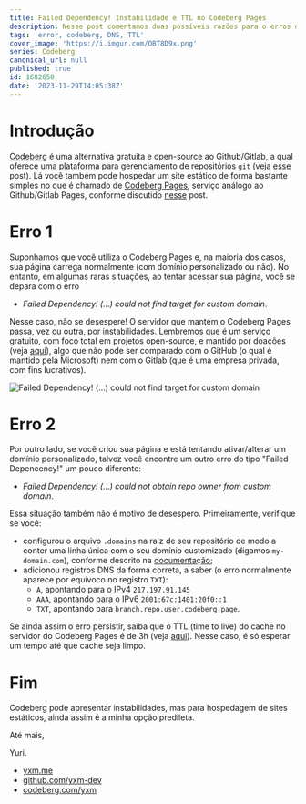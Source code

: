 ```yaml
---
title: Failed Dependency! Instabilidade e TTL no Codeberg Pages
description: Nesse post comentamos duas possíveis razões para o erros do tipo `Failed Dependency!` ao tentar acessar uma página estática hospedada no Codeberg Pages.
tags: 'error, codeberg, DNS, TTL'
cover_image: 'https://i.imgur.com/OBT8D9x.png'
series: Codeberg
canonical_url: null
published: true
id: 1682650
date: '2023-11-29T14:05:38Z'
---
```


# Introdução

[Codeberg](https://codeberg.org) é uma alternativa gratuita e open-source ao Github/Gitlab, a qual oferece uma plataforma para gerenciamento de repositórios `git` (veja [esse](https://dev.to/yxm/codeberg-uma-alternativa-open-source-e-gratuita-ao-github-e-gitlab-b80) post). Lá você também pode hospedar um site estático de forma bastante simples no que é chamado de [Codeberg Pages](https://docs.codeberg.org/codeberg-pages/), serviço análogo ao Github/Gitlab Pages, conforme discutido [nesse](https://dev.to/yxm/como-utilizar-um-css-hospedado-no-github-ou-codeberg-em-um-projeto-html-3158) post.

# Erro 1

Suponhamos que você utiliza o Codeberg Pages e, na maioria dos casos, sua página carrega normalmente (com domínio personalizado ou não). No entanto, em algumas raras situações, ao tentar acessar sua página, você se depara com o erro 

* *Failed Dependency! (...) could not find target for custom domain*. 

Nesse caso, não se desespere! O servidor que mantém o Codeberg Pages passa, vez ou outra, por instabilidades. Lembremos que é um serviço gratuito, com foco total em projetos open-source, e mantido por doações (veja [aqui](https://docs.codeberg.org/getting-started/faq/#is-codeberg-well-funded%3F)), algo que não pode ser comparado com o GitHub (o qual é mantido pela Microsoft) nem com o Gitlab (que é uma empresa privada, com fins lucrativos).

![Failed Dependency! (...) could not find target for custom domain](https://i.imgur.com/zCjKLj0.png)

# Erro 2

Por outro lado, se você criou sua página e está tentando ativar/alterar um domínio personalizado, talvez você encontre um outro erro do tipo "Failed Depencency!" um pouco diferente:

* *Failed Dependency! (...) could not obtain repo owner from custom domain*.

Essa situação também não é motivo de desespero. Primeiramente, verifique se você:

* configurou o arquivo `.domains` na raiz de seu repositório de modo a conter uma linha única com o seu domínio customizado (digamos `my-domain.com`), conforme descrito na [documentação](https://docs.codeberg.org/codeberg-pages/); 
* adicionou registros DNS da forma correta, a saber (o erro normalmente aparece por equívoco no registro `TXT`):
    * `A`, apontando para o IPv4 `217.197.91.145`
    * `AAA`, apontando para o IPv6 `2001:67c:1401:20f0::1`
    * `TXT`, apontando para `branch.repo.user.codeberg.page`.

Se ainda assim o erro persistir, saiba que o  TTL (time to live) do cache no servidor do Codeberg Pages é de 3h (veja [aqui](https://codeberg.org/Codeberg/Community/issues/1013)). Nesse caso, é só esperar um tempo até que cache seja limpo. 

# Fim

Codeberg pode apresentar instabilidades, mas para hospedagem de sites estáticos, ainda assim é a minha opção predileta.

Até mais,

Yuri.

* [yxm.me](https://yxm.me)
* [github.com/yxm-dev](https://github.com/yxm.dev)
* [codeberg.com/yxm](https://codeberg.com/yxm) 
